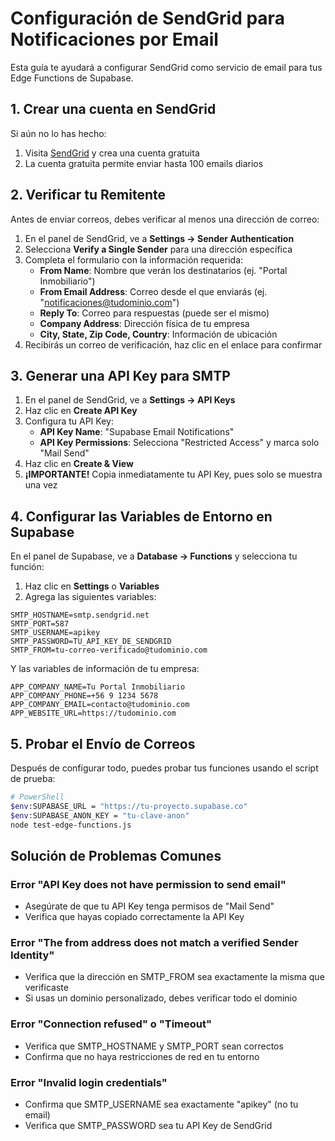 # Configuración de SendGrid para Notificaciones por Email

Esta guía te ayudará a configurar SendGrid como servicio de email para tus Edge Functions de Supabase.

## 1. Crear una cuenta en SendGrid

Si aún no lo has hecho:
1. Visita [SendGrid](https://sendgrid.com/) y crea una cuenta gratuita
2. La cuenta gratuita permite enviar hasta 100 emails diarios

## 2. Verificar tu Remitente

Antes de enviar correos, debes verificar al menos una dirección de correo:

1. En el panel de SendGrid, ve a **Settings → Sender Authentication**
2. Selecciona **Verify a Single Sender** para una dirección específica
3. Completa el formulario con la información requerida:
   - **From Name**: Nombre que verán los destinatarios (ej. "Portal Inmobiliario")
   - **From Email Address**: Correo desde el que enviarás (ej. "notificaciones@tudominio.com")
   - **Reply To**: Correo para respuestas (puede ser el mismo)
   - **Company Address**: Dirección física de tu empresa
   - **City, State, Zip Code, Country**: Información de ubicación
4. Recibirás un correo de verificación, haz clic en el enlace para confirmar

## 3. Generar una API Key para SMTP

1. En el panel de SendGrid, ve a **Settings → API Keys**
2. Haz clic en **Create API Key**
3. Configura tu API Key:
   - **API Key Name**: "Supabase Email Notifications"
   - **API Key Permissions**: Selecciona "Restricted Access" y marca solo "Mail Send"
4. Haz clic en **Create & View**
5. **¡IMPORTANTE!** Copia inmediatamente tu API Key, pues solo se muestra una vez

## 4. Configurar las Variables de Entorno en Supabase

En el panel de Supabase, ve a **Database → Functions** y selecciona tu función:

1. Haz clic en **Settings** o **Variables**
2. Agrega las siguientes variables:

```
SMTP_HOSTNAME=smtp.sendgrid.net
SMTP_PORT=587
SMTP_USERNAME=apikey
SMTP_PASSWORD=TU_API_KEY_DE_SENDGRID
SMTP_FROM=tu-correo-verificado@tudominio.com
```

Y las variables de información de tu empresa:

```
APP_COMPANY_NAME=Tu Portal Inmobiliario
APP_COMPANY_PHONE=+56 9 1234 5678
APP_COMPANY_EMAIL=contacto@tudominio.com
APP_WEBSITE_URL=https://tudominio.com
```

## 5. Probar el Envío de Correos

Después de configurar todo, puedes probar tus funciones usando el script de prueba:

```bash
# PowerShell
$env:SUPABASE_URL = "https://tu-proyecto.supabase.co"
$env:SUPABASE_ANON_KEY = "tu-clave-anon"
node test-edge-functions.js
```

## Solución de Problemas Comunes

### Error "API Key does not have permission to send email"
- Asegúrate de que tu API Key tenga permisos de "Mail Send"
- Verifica que hayas copiado correctamente la API Key

### Error "The from address does not match a verified Sender Identity"
- Verifica que la dirección en SMTP_FROM sea exactamente la misma que verificaste
- Si usas un dominio personalizado, debes verificar todo el dominio

### Error "Connection refused" o "Timeout"
- Verifica que SMTP_HOSTNAME y SMTP_PORT sean correctos
- Confirma que no haya restricciones de red en tu entorno

### Error "Invalid login credentials"
- Confirma que SMTP_USERNAME sea exactamente "apikey" (no tu email)
- Verifica que SMTP_PASSWORD sea tu API Key de SendGrid
